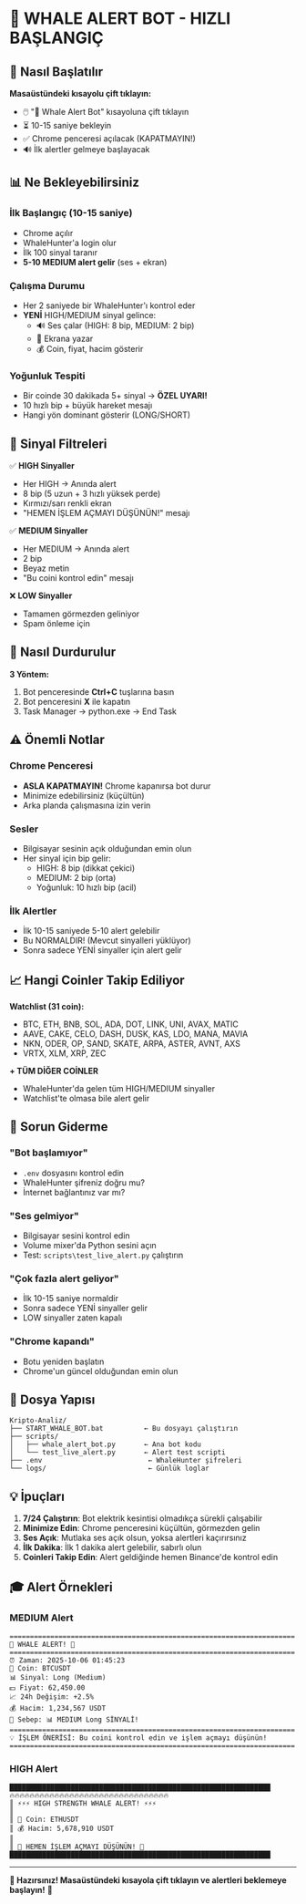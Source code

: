 # 🐋 WHALE ALERT BOT - HIZLI BAŞLANGIÇ

## 🚀 Nasıl Başlatılır

**Masaüstündeki kısayolu çift tıklayın:**
- 🖱️ "🐋 Whale Alert Bot" kısayoluna çift tıklayın
- ⏳ 10-15 saniye bekleyin
- ✅ Chrome penceresi açılacak (KAPATMAYIN!)
- 🔊 İlk alertler gelmeye başlayacak

## 📊 Ne Bekleyebilirsiniz

### İlk Başlangıç (10-15 saniye)
- Chrome açılır
- WhaleHunter'a login olur
- İlk 100 sinyal taranır
- **5-10 MEDIUM alert gelir** (ses + ekran)

### Çalışma Durumu
- Her 2 saniyede bir WhaleHunter'ı kontrol eder
- **YENİ** HIGH/MEDIUM sinyal gelince:
  - 🔊 Ses çalar (HIGH: 8 bip, MEDIUM: 2 bip)
  - 📢 Ekrana yazar
  - 💰 Coin, fiyat, hacim gösterir

### Yoğunluk Tespiti
- Bir coinde 30 dakikada 5+ sinyal → **ÖZEL UYARI!**
- 10 hızlı bip + büyük hareket mesajı
- Hangi yön dominant gösterir (LONG/SHORT)

## 🎯 Sinyal Filtreleri

✅ **HIGH Sinyaller**
- Her HIGH → Anında alert
- 8 bip (5 uzun + 3 hızlı yüksek perde)
- Kırmızı/sarı renkli ekran
- "HEMEN İŞLEM AÇMAYI DÜŞÜNÜN!" mesajı

✅ **MEDIUM Sinyaller**
- Her MEDIUM → Anında alert
- 2 bip
- Beyaz metin
- "Bu coini kontrol edin" mesajı

❌ **LOW Sinyaller**
- Tamamen görmezden geliniyor
- Spam önleme için

## 🛑 Nasıl Durdurulur

**3 Yöntem:**
1. Bot penceresinde **Ctrl+C** tuşlarına basın
2. Bot penceresini **X** ile kapatın
3. Task Manager → python.exe → End Task

## ⚠️ Önemli Notlar

### Chrome Penceresi
- **ASLA KAPATMAYIN!** Chrome kapanırsa bot durur
- Minimize edebilirsiniz (küçültün)
- Arka planda çalışmasına izin verin

### Sesler
- Bilgisayar sesinin açık olduğundan emin olun
- Her sinyal için bip gelir:
  - HIGH: 8 bip (dikkat çekici)
  - MEDIUM: 2 bip (orta)
  - Yoğunluk: 10 hızlı bip (acil)

### İlk Alertler
- İlk 10-15 saniyede 5-10 alert gelebilir
- Bu NORMALDIR! (Mevcut sinyalleri yüklüyor)
- Sonra sadece YENİ sinyaller için alert gelir

## 📈 Hangi Coinler Takip Ediliyor

**Watchlist (31 coin):**
- BTC, ETH, BNB, SOL, ADA, DOT, LINK, UNI, AVAX, MATIC
- AAVE, CAKE, CELO, DASH, DUSK, KAS, LDO, MANA, MAVIA
- NKN, ODER, OP, SAND, SKATE, ARPA, ASTER, AVNT, AXS
- VRTX, XLM, XRP, ZEC

**+ TÜM DİĞER COİNLER**
- WhaleHunter'da gelen tüm HIGH/MEDIUM sinyaller
- Watchlist'te olmasa bile alert gelir

## 🔧 Sorun Giderme

### "Bot başlamıyor"
- `.env` dosyasını kontrol edin
- WhaleHunter şifreniz doğru mu?
- İnternet bağlantınız var mı?

### "Ses gelmiyor"
- Bilgisayar sesini kontrol edin
- Volume mixer'da Python sesini açın
- Test: `scripts\test_live_alert.py` çalıştırın

### "Çok fazla alert geliyor"
- İlk 10-15 saniye normaldir
- Sonra sadece YENİ sinyaller gelir
- LOW sinyaller zaten kapalı

### "Chrome kapandı"
- Botu yeniden başlatın
- Chrome'un güncel olduğundan emin olun

## 📁 Dosya Yapısı

```
Kripto-Analiz/
├── START_WHALE_BOT.bat          ← Bu dosyayı çalıştırın
├── scripts/
│   ├── whale_alert_bot.py       ← Ana bot kodu
│   └── test_live_alert.py       ← Alert test scripti
├── .env                          ← WhaleHunter şifreleri
└── logs/                         ← Günlük loglar
```

## 💡 İpuçları

1. **7/24 Çalıştırın**: Bot elektrik kesintisi olmadıkça sürekli çalışabilir
2. **Minimize Edin**: Chrome penceresini küçültün, görmezden gelin
3. **Ses Açık**: Mutlaka ses açık olsun, yoksa alertleri kaçırırsınız
4. **İlk Dakika**: İlk 1 dakika alert gelebilir, sabırlı olun
5. **Coinleri Takip Edin**: Alert geldiğinde hemen Binance'de kontrol edin

## 🎓 Alert Örnekleri

### MEDIUM Alert
```
======================================================================
🚨 WHALE ALERT! 🚨
======================================================================
⏰ Zaman: 2025-10-06 01:45:23
📍 Coin: BTCUSDT
📊 Sinyal: Long (Medium)
💵 Fiyat: 62,450.00
📈 24h Değişim: +2.5%
💰 Hacim: 1,234,567 USDT
🎯 Sebep: 📊 MEDIUM Long SİNYALİ!
======================================================================
💡 İŞLEM ÖNERİSİ: Bu coini kontrol edin ve işlem açmayı düşünün!
======================================================================
```

### HIGH Alert
```
████████████████████████████████████████████████████████████████
🔥🔥🔥🔥🔥🔥🔥🔥🔥🔥🔥🔥🔥🔥🔥🔥🔥🔥🔥🔥🔥🔥🔥🔥🔥🔥🔥🔥🔥🔥🔥🔥
║ ⚡⚡⚡ HIGH STRENGTH WHALE ALERT! ⚡⚡⚡
║ 
║ 📍 Coin: ETHUSDT
║ 💰 Hacim: 5,678,910 USDT
║ 
║ 🚀 HEMEN İŞLEM AÇMAYI DÜŞÜNÜN! 🚀
████████████████████████████████████████████████████████████████
```

---

**🎯 Hazırsınız! Masaüstündeki kısayola çift tıklayın ve alertleri beklemeye başlayın!** 🚀
